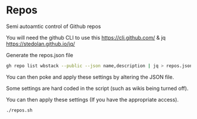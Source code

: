 # Repos

Semi autoamtic control of Github repos

You will need the github CLI to use this https://cli.github.com/ & jq https://stedolan.github.io/jq/

Generate the repos.json file

```sh
gh repo list wbstack --public --json name,description | jq > repos.json
```

You can then poke and apply these settings by altering the JSON file.

Some settings are hard coded in the script (such as wikis being turned off).

You can then apply these settings (If you have the appropriate access).

```sh
./repos.sh
```